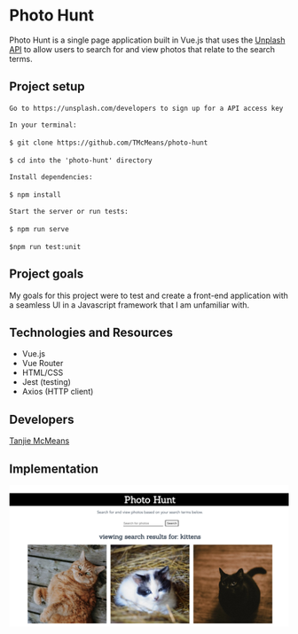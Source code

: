 # Photo Hunt

Photo Hunt is a single page application built in Vue.js that uses the [Unplash API](https://unsplash.com/developers) to allow users to search for and view photos that relate to the search terms.

## Project setup

```
Go to https://unsplash.com/developers to sign up for a API access key
```

```
In your terminal:

$ git clone https://github.com/TMcMeans/photo-hunt

$ cd into the 'photo-hunt' directory
```

```
Install dependencies:

$ npm install
```

```
Start the server or run tests:

$ npm run serve

$npm run test:unit
```

## Project goals

My goals for this project were to test and create a front-end application with a seamless UI in a Javascript framework that I am unfamiliar with.

## Technologies and Resources

- Vue.js
- Vue Router
- HTML/CSS
- Jest (testing)
- Axios (HTTP client)

## Developers

[Tanjie McMeans](https://github.com/TMcMeans)

## Implementation

![screenshot](screenshot.png)
